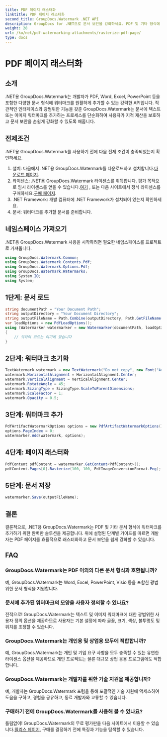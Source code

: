 ```yaml
---
title: PDF 페이지 래스터화
linktitle: PDF 페이지 래스터화
second_title: GroupDocs.Watermark .NET API
description: GroupDocs for .NET으로 문서 보안을 강화하세요. PDF 및 기타 형식에 워터마크를 원활하게 추가하세요.
weight: 28
url: /ko/net/pdf-watermarking-attachments/rasterize-pdf-page/
type: docs
---
```

# PDF 페이지 래스터화

## 소개
.NET용 GroupDocs.Watermark는 개발자가 PDF, Word, Excel, PowerPoint 등을 포함한 다양한 문서 형식에 워터마크를 원활하게 추가할 수 있는 강력한 API입니다. 직관적인 인터페이스와 광범위한 기능을 갖춘 GroupDocs.Watermark는 문서에 텍스트 또는 이미지 워터마크를 추가하는 프로세스를 단순화하여 사용자가 지적 재산을 보호하고 문서 보안을 손쉽게 강화할 수 있도록 해줍니다.
## 전제조건
.NET용 GroupDocs.Watermark를 사용하기 전에 다음 전제 조건이 충족되었는지 확인하세요.
1. 설치: 다음에서 .NET용 GroupDocs.Watermark를 다운로드하고 설치합니다.[다운로드 페이지](https://releases.groupdocs.com/Watermark/net/).
2.  라이센스: .NET용 GroupDocs.Watermark 라이센스를 취득합니다. 평가 목적으로 임시 라이센스를 얻을 수 있습니다.[여기](https://purchase.groupdocs.com/temporary-license/) , 또는 다음 사이트에서 정식 라이센스를 구매하세요.[구매 페이지](https://purchase.groupdocs.com/buy).
3. .NET Framework: 개발 컴퓨터에 .NET Framework가 설치되어 있는지 확인하세요.
4. 문서: 워터마크를 추가할 문서를 준비합니다.

## 네임스페이스 가져오기
.NET용 GroupDocs.Watermark 사용을 시작하려면 필요한 네임스페이스를 프로젝트로 가져옵니다.
```csharp
using GroupDocs.Watermark.Common;
using GroupDocs.Watermark.Contents.Pdf;
using GroupDocs.Watermark.Options.Pdf;
using GroupDocs.Watermark.Watermarks;
using System.IO;
using System;
```
## 1단계: 문서 로드
```csharp
string documentPath = "Your Document Path";
string outputDirectory = "Your Document Directory";
string outputFileName = Path.Combine(outputDirectory, Path.GetFileName(documentPath));
var loadOptions = new PdfLoadOptions();
using (Watermarker watermarker = new Watermarker(documentPath, loadOptions))
{
    // 귀하의 코드는 여기에 있습니다
}
```
## 2단계: 워터마크 초기화
```csharp
TextWatermark watermark = new TextWatermark("Do not copy", new Font("Arial", 8));
watermark.HorizontalAlignment = HorizontalAlignment.Center;
watermark.VerticalAlignment = VerticalAlignment.Center;
watermark.RotateAngle = 45;
watermark.SizingType = SizingType.ScaleToParentDimensions;
watermark.ScaleFactor = 1;
watermark.Opacity = 0.5;
```
## 3단계: 워터마크 추가
```csharp
PdfArtifactWatermarkOptions options = new PdfArtifactWatermarkOptions();
options.PageIndex = 0;
watermarker.Add(watermark, options);
```
## 4단계: 페이지 래스터화
```csharp
PdfContent pdfContent = watermarker.GetContent<PdfContent>();
pdfContent.Pages[0].Rasterize(100, 100, PdfImageConversionFormat.Png);
```
## 5단계: 문서 저장
```csharp
watermarker.Save(outputFileName);
```

## 결론
결론적으로, .NET용 GroupDocs.Watermark는 PDF 및 기타 문서 형식에 워터마크를 추가하기 위한 완벽한 솔루션을 제공합니다. 위에 설명된 단계별 가이드를 따르면 개발자는 PDF 페이지를 효율적으로 래스터화하고 문서 보안을 쉽게 강화할 수 있습니다.
## FAQ
### GroupDocs.Watermark는 PDF 이외의 다른 문서 형식과 호환됩니까?
예, GroupDocs.Watermark는 Word, Excel, PowerPoint, Visio 등을 포함한 광범위한 문서 형식을 지원합니다.
### 문서에 추가된 워터마크의 모양을 사용자 정의할 수 있나요?
전적으로! GroupDocs.Watermark는 텍스트 및 이미지 워터마크에 대한 광범위한 사용자 정의 옵션을 제공하므로 사용자는 기본 설정에 따라 글꼴, 크기, 색상, 불투명도 및 위치를 조정할 수 있습니다.
### GroupDocs.Watermark는 개인용 및 상업용 모두에 적합합니까?
예, GroupDocs.Watermark는 개인 및 기업 요구 사항을 모두 충족할 수 있는 유연한 라이센스 옵션을 제공하므로 개인 프로젝트는 물론 대규모 상업 응용 프로그램에도 적합합니다.
### GroupDocs.Watermark는 개발자를 위한 기술 지원을 제공합니까?
예, 개발자는 GroupDocs.Watermark 포럼을 통해 포괄적인 기술 지원에 액세스하여 도움을 구하고, 경험을 공유하고, 동료 개발자와 교류할 수 있습니다.
### 구매하기 전에 GroupDocs.Watermark를 사용해 볼 수 있나요?
틀림없이! GroupDocs.Watermark의 무료 평가판을 다음 사이트에서 이용할 수 있습니다.[릴리스 페이지](https://releases.groupdocs.com/), 구매를 결정하기 전에 특징과 기능을 탐색할 수 있습니다.
